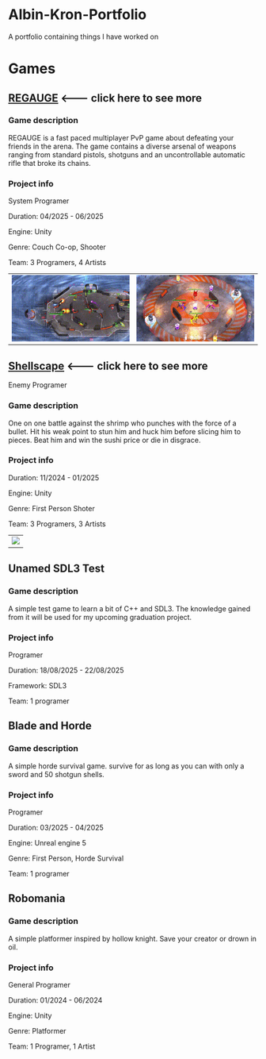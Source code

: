 # Albin-Kron-Portfolio
A portfolio containing things I have worked on
# Games
## [REGAUGE](https://github.com/Alkr04/Albin-Kron-Portfolio/blob/main/REGAUGE/READEME.md) <--- click here to see more

### Game description

REGAUGE is a fast paced multiplayer PvP game about defeating your friends in the arena. The game contains a diverse arsenal of weapons ranging from standard pistols, shotguns and an uncontrollable automatic rifle that broke its chains.

### Project info

System Programer

Duration: 04/2025 - 06/2025

Engine: Unity

Genre: Couch Co-op, Shooter

Team: 3 Programers, 4 Artists

<table>
  <tr>
    <td><img src="REGAUGE/Gifs/4PlayerGameplay.gif" /></td>
    <td><img src="REGAUGE/Gifs/SpinnyPlate.gif" /></td>
  </tr>
</table>

## [Shellscape](https://github.com/Alkr04/Albin-Kron-Portfolio/blob/main/Shellscape/README.md) <--- click here to see more
Enemy Programer

### Game description

One on one battle against the shrimp who punches with the force of a bullet. Hit his weak point to stun him and huck him before slicing him to pieces. Beat him and win the sushi price or die in disgrace.

### Project info

Duration: 11/2024 - 01/2025

Engine: Unity

Genre: First Person Shoter

Team: 3 Programers, 3 Artists

<table>
  <tr>
    <td><img src="Shellscape/Gifs/Shellscape.gif" /></td>
  </tr>
</table>

## Unamed SDL3 Test

### Game description

A simple test game to learn a bit of C++ and SDL3. The knowledge gained from it will be used for my upcoming graduation project.

### Project info
Programer

Duration: 18/08/2025 - 22/08/2025

Framework: SDL3

Team: 1 programer

## Blade and Horde

### Game description

A simple horde survival game. survive for as long as you can with only a sword and 50 shotgun shells.

### Project info

Programer

Duration: 03/2025 - 04/2025

Engine: Unreal engine 5

Genre: First Person, Horde Survival

Team: 1 programer

## Robomania

### Game description

A simple platformer inspired by hollow knight. Save your creator or drown in oil.

### Project info

General Programer

Duration: 01/2024 - 06/2024

Engine: Unity

Genre: Platformer

Team: 1 Programer, 1 Artist
